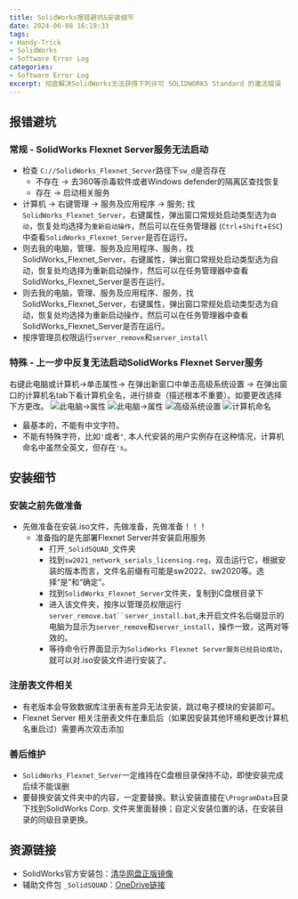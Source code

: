 ```yaml
---
title: SolidWorks报错避坑&安装细节
date: 2024-06-08 16:19:33
tags:
- Handy-Trick
- SolidWorks
- Software Error Log
categories: 
- Software Error Log
excerpt: 彻底解决SolidWorks无法获得下列许可 SOLIDWORKS Standard 的激活错误
---
```



## 报错避坑
### 常规 - SolidWorks Flexnet Server服务无法启动
* 检查 `C://SolidWorks_Flexnet_Server`路径下`sw_d`是否存在
    * 不存在 -> 去360等杀毒软件或者Windows defender的隔离区查找恢复
    * 存在 -> 启动相关服务
* 计算机 -> 右键管理 -> 服务及应用程序 -> 服务; 找`SolidWorks_Flexnet_Server`，右键属性，弹出窗口常规处启动类型选为`自动`，恢复处均选择为`重新启动操作`，然后可以在任务管理器 (`Ctrl`+`Shift`+`ESC`) 中查看`SolidWorks_Flexnet_Server`是否在运行。
* 则去我的电脑，管理、服务及应用程序、服务，找SolidWorks_Flexnet_Server，右键属性，弹出窗口常规处启动类型选为自动，恢复处均选择为重新启动操作，然后可以在任务管理器中查看SolidWorks_Flexnet_Server是否在运行。
* 则去我的电脑，管理、服务及应用程序、服务，找SolidWorks_Flexnet_Server，右键属性，弹出窗口常规处启动类型选为自动，恢复处均选择为重新启动操作，然后可以在任务管理器中查看SolidWorks_Flexnet_Server是否在运行。
* 按序管理员权限运行`server_remove`和`server_install`

### 特殊 - 上一步中反复无法启动SolidWorks Flexnet Server服务
右键此电脑或计算机->单击属性-> 在弹出新窗口中单击高级系统设置 -> 在弹出窗口的计算机名tab下看计算机全名，进行排查（描述根本不重要）。如要更改选择下方更改。
![此电脑->属性](/images/此电脑-属性.png)
![此电脑->属性](/images/此电脑-属性2.png)
![高级系统设置](/images/高级系统设置.png)
![计算机命名](/images/计算机全名.png)
* 最基本的，不能有中文字符。
* 不能有特殊字符，比如`'`或者`"`, 本人代安装的用户实例存在这种情况，计算机命名中虽然全英文，但存在`'s`。


## 安装细节
### 安装之前先做准备
* 先做准备在安装.iso文件，先做准备，先做准备！！！
    * 准备指的是先部署Flexnet Server并安装启用服务
        * 打开`_SolidSQUAD_`文件夹
        * 找到`sw2021_network_serials_licensing.reg`，双击运行它，根据安装的版本而言，文件名前缀有可能是sw2022、sw2020等。选择“是”和“确定”。
        * 找到`SolidWorks_Flexnet_Server`文件夹，复制到C盘根目录下
        * 进入该文件夹，按序以管理员权限运行`server_remove.bat``server_install.bat`,未开启文件名后缀显示的电脑为显示为`server_remove`和`server_install`，操作一致，这两对等效的。
        * 等待命令行界面显示为`SolidWorks Flexnet Server服务已经启动成功`，就可以对.iso安装文件进行安装了。

### 注册表文件相关
* 有老版本会导致数据库注册表有差异无法安装，跳过电子模块的安装即可。
* Flexnet Server 相关注册表文件在重启后（如果因安装其他环境和更改计算机名重启过）需要再次双击添加
### 善后维护
* `SolidWorks_Flexnet_Server`一定维持在C盘根目录保持不动，即使安装完成后续不能误删
* 要替换安装文件夹中的内容，一定要替换。默认安装直接在`\ProgramData`目录下找到SolidWorks Corp. 文件夹里面替换；自定义安装位置的话，在安装目录的同级目录更换。

## 资源链接
* SolidWorks官方安装包：[清华网盘正版镜像](https://cloud.tsinghua.edu.cn/d/79df7b0de78c4b278f01/)
* 辅助文件包 `_SolidSQUAD`：[OneDrive链接](https://shueducn-my.sharepoint.com/:u:/g/personal/liutianyi_shu_edu_cn/EaCpiQKfWMRPmoVtgFf6XrMBSdEUFysamCtLifoDnnbmUg?e=eg3cXd)

